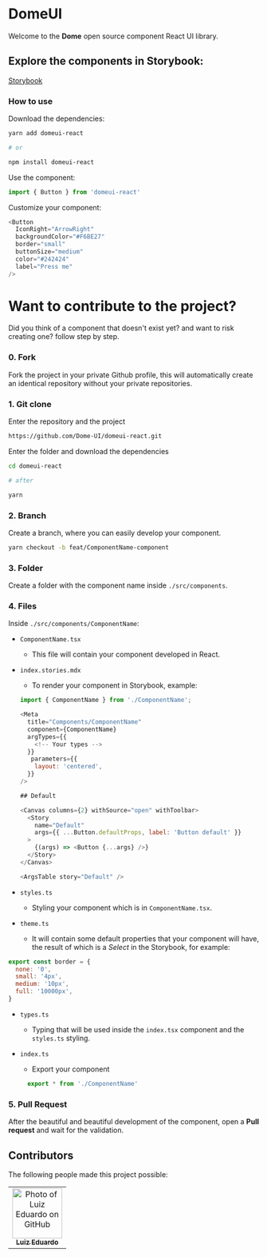 # DomeUI

Welcome to the **Dome** open source component React UI library.

## Explore the components in Storybook:

[Storybook](https://dome-ui.vercel.app/)

### How to use

Download the dependencies:

```sh
yarn add domeui-react

# or

npm install domeui-react
```

Use the component:

```js
import { Button } from 'domeui-react'
```

Customize your component:

```js
<Button
  IconRight="ArrowRight"
  backgroundColor="#F6BE27"
  border="small"
  buttonSize="medium"
  color="#242424"
  label="Press me"
/>
```

# Want to contribute to the project?

Did you think of a component that doesn't exist yet? and want to risk creating one? follow step by step.

### 0. Fork

Fork the project in your private Github profile, this will automatically create an identical repository without your private repositories.

### 1. Git clone

Enter the repository and the project

```sh
https://github.com/Dome-UI/domeui-react.git
```

Enter the folder and download the dependencies

```sh
cd domeui-react

# after

yarn
```

### 2. Branch

Create a branch, where you can easily develop your component.

```sh
yarn checkout -b feat/ComponentName-component
```

### 3. Folder

Create a folder with the component name inside `./src/components`.

### 4. Files

Inside `./src/components/ComponentName`:

- `ComponentName.tsx`

  - This file will contain your component developed in React.

- `index.stories.mdx`

  - To render your component in Storybook, example:

  ```js
  import { ComponentName } from './ComponentName';

  <Meta
    title="Components/ComponentName"
    component={ComponentName}
    argTypes={{
      <!-- Your types -->
    }}
     parameters={{
      layout: 'centered',
    }}
  />

  ## Default

  <Canvas columns={2} withSource="open" withToolbar>
    <Story
      name="Default"
      args={{ ...Button.defaultProps, label: 'Button default' }}
    >
      {(args) => <Button {...args} />}
    </Story>
  </Canvas>

  <ArgsTable story="Default" />
  ```

- `styles.ts`

  - Styling your component which is in `ComponentName.tsx`.

- `theme.ts`
  - It will contain some default properties that your component will have, the result of which is a _Select_ in the Storybook, for example:

```js
export const border = {
  none: '0',
  small: '4px',
  medium: '10px',
  full: '10000px',
}
```

- `types.ts`
  - Typing that will be used inside the `index.tsx` component and the `styles.ts` styling.

- `index.ts`
  - Export your component
  ```js
    export * from './ComponentName'
  ```

### 5. Pull Request

After the beautiful and beautiful development of the component, open a **Pull request** and wait for the validation.

## Contributors

The following people made this project possible:

<table>
  <tr>
    <td align="center">
      <a href="https://github.com/EduardooPV">
        <img src="https://github.com/EduardooPV.png" width="100px;" alt="Photo of Luiz Eduardo on GitHub"/><br>
        <sub>
          <b>Luiz Eduardo</b>
        </sub>
      </a>
    </td>
  </tr>
</table>
